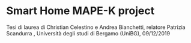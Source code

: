 # Smart Home MAPE-K project
Tesi di laurea di Christian Celestino e Andrea Bianchetti, relatore Patrizia Scandurra , Università degli studi di Bergamo (UniBG), 09/12/2019
